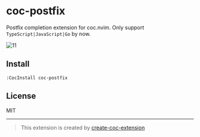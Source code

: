 # coc-postfix

Postfix completion extension for coc.nvim. Only support `TypeScript|JavaScript|Go` by now.

![11](https://user-images.githubusercontent.com/345274/71809427-ff3a5880-3067-11ea-9631-77d59f9b2751.gif)

## Install

`:CocInstall coc-postfix`

## License

MIT

---
> This extension is created by [create-coc-extension](https://github.com/fannheyward/create-coc-extension)
